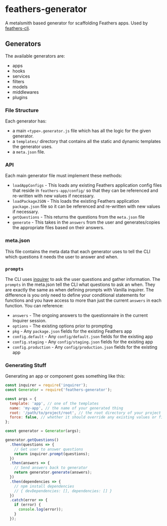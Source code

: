 # feathers-generator

A metalsmith based generator for scaffolding Feathers apps. Used by [feathers-cli](https://github.com/feathersjs/feathers-cli).

## Generators

The available generators are:

- apps
- hooks
- services
- filters
- models
- middlewares
- plugins

### File Structure

Each generator has:

- a main `<type>.generator.js` file which has all the logic for the given generator.
- a `templates/` directory that contains all the static and dynamic templates the generator uses.
- a `meta.json` file.

### API

Each main generator file must implement these methods:

- `loadAppConfigs` - This loads any existing Feathers application config files that reside in `feathers-app/config/` so that they can be referenced and re-written with new values if necessary.
- `loadPackageJSON` - This loads the existing Feathers application `package.json` file so it can be referenced and re-written with new values if necessary.
- `getQuestions` - This returns the questions from the `meta.json` file
- `generate` - This takes in the `answers` from the user and generates/copies the appropriate files based on their answers.

### meta.json

This file contains the meta data that each generator uses to tell the CLI which questions it needs the user to answer and when.

### `prompts`

The CLI uses [inquirer](https://github.com/sboudrias/Inquirer.js) to ask the user questions and gather information. The `prompts` in the meta.json tell the CLI what questions to ask an when. They are exactly the same as when defining prompts with Vanilla inquirer. The difference is you only need to define your conditional statements for functions and you have access to more than just the current `answers` in each function. You can reference:

- `answers` - The ongoing answers to the questionnaire in the current Inquirer session.
- `options` - The existing options prior to prompting
- `pkg` - Any `package.json` fields for the existing Feathers app
- `config.default` - Any `config/default.json` fields for the existing app
- `config.staging` - Any `config/staging.json` fields for the existing app
- `config.production` - Any `config/production.json` fields for the existing app

### Generating Stuff

Generating an app or component goes something like this:

```js
const inquirer = require('inquirer');
const Generator = require('feathers-generator');

const args = {
  template: 'app', // one of the templates
  name: 'my-app', // the name of your generated thing
  root: '/path/to/project/root', // the root directory of your project
  force: false, // whether it should override any existing values or files without confirmation
};

const generator = Generator(args);

generator.getQuestions()
  .then(questions => {
    // Get user to answer questions
    return inquirer.prompt(questions);
  })
  .then(answers => {
    // Send answers back to generator
    return generator.generate(answers);
  })
  .then(dependencies => {
    // npm install dependencies
    // { devDependencies: [], dependencies: [] }
  })
  .catch(error => {
    if (error) {
      console.log(error));
    }
  });
```

